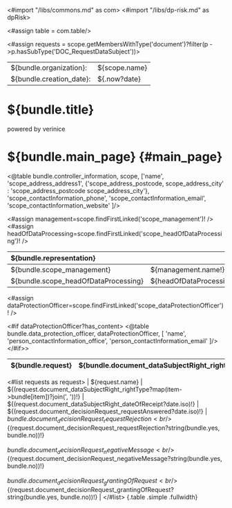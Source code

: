 <#import "/libs/commons.md" as com>
<#import "/libs/dp-risk.md" as dpRisk>

<#assign table = com.table/>

<#assign requests = scope.getMembersWithType('document')?filter(p ->p.hasSubType('DOC_RequestDataSubject'))>

<style>
<#include "styles/default.css">
<#include "styles/default_landscape.css">
h1, h2, h3, h4 {
  page-break-after: avoid;
}

.main_page {
  page-break-after: always;
}

.main_page table th:first-child, .main_page table td:first-child {
  width: 8cm;
}

.fullwidth {
  width: 100%;
}
</style>

<div class="footer-left">
  <table>
    <tr>
      <td>${bundle.organization}: </td>
      <td>${scope.name}</td>
    </tr>
    <tr>
      <td>${bundle.creation_date}: </td>
      <td>${.now?date}</td>
    </tr>
  </table>
</div>

<div class="cover">
<h1>${bundle.title}</h1>
<p>powered by verinice</p>
</div>

# ${bundle.main_page} {#main_page}

<div class="main_page">

<@table bundle.controller_information,
  scope,
  ['name',
   'scope_address_address1',
   {'scope_address_postcode, scope_address_city' : 'scope_address_postcode scope_address_city'},
   'scope_contactInformation_phone',
   'scope_contactInformation_email',
   'scope_contactInformation_website'
  ]/>

<#assign management=scope.findFirstLinked('scope_management')! />
<#assign headOfDataProcessing=scope.findFirstLinked('scope_headOfDataProcessing')! />

| ${bundle.representation}  ||
|:---|:---|
| ${bundle.scope_management} | ${management.name!} |
| ${bundle.scope_headOfDataProcessing}  |  ${headOfDataProcessing.name!} |


<#assign dataProtectionOfficer=scope.findFirstLinked('scope_dataProtectionOfficer')! />

<#if dataProtectionOfficer?has_content>
<@table bundle.data_protection_officer,
  dataProtectionOfficer,
  [
   'name',
   'person_contactInformation_office',
   'person_contactInformation_email'
  ]/>
</#if>>
</div>

<div class="pagebreak"></div>

| ${bundle.request} | ${bundle.document_dataSubjectRight_rightType} | ${bundle.document_dataSubjectRight_dateOfReceipt} | ${bundle.date_of_response} | ${bundle.result_of_request} |
|:---|:---|:---|:---|:---|
<#list requests as request>
| ${request.name} | ${(request.document_dataSubjectRight_rightType?map(item->bundle[item])?join(', '))!} | ${(request.document_dataSubjectRight_dateOfReceipt?date.iso)!} | ${(request.document_decisionRequest_requestAnswered?date.iso)!} | ${bundle.document_decisionRequest_requestRejection}<br/>${(request.document_decisionRequest_requestRejection?string(bundle.yes, bundle.no))!}<br/><br/>${bundle.document_decisionRequest_negativeMessage}<br/>${(request.document_decisionRequest_negativeMessage?string(bundle.yes, bundle.no))!}<br/><br/>${bundle.document_decisionRequest_grantingOfRequest}<br/>${(request.document_decisionRequest_grantingOfRequest?string(bundle.yes, bundle.no))!} |
</#list>
{.table .simple .fullwidth}